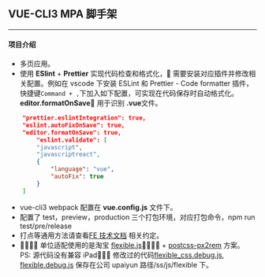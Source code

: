 ## VUE-CLI3 MPA 脚手架

---

#### 项目介绍

- 多页应用。
- 使用 **ESlint** + **Prettier** 实现代码检查和格式化， 需要安装对应插件并修改相关配置。例如在 vscode 下安装 ESLint 和 Prettier - Code formatter 插件，快捷键`Command + ,`下加入如下配置，可实现在代码保存时自动格式化。**editor.formatOnSave** 用于识别 **.vue**文件。

```json
    "prettier.eslintIntegration": true,
    "eslint.autoFixOnSave": true,
    "editor.formatOnSave": true,
        "eslint.validate": [
        "javascript",
        "javascriptreact",
        {
            "language": "vue",
            "autoFix": true
        }
    ]
```

- vue-cli3 webpack 配置在 **vue.config.js** 文件下。
- 配置了 test，preview，production 三个打包环境，对应打包命令，npm run test/pre/release
- 打点等通用方法请查看[FE 技术文档](http://la.knowbox.cn:8090/pages/viewpage.action?pageId=5867607) 相关约定。
-  单位适配使用的是淘宝 [flexible.js](http://www.w3cplus.com/mobile/lib-flexible-for-html5-layout.html) + [postcss-px2rem](https://github.com/songsiqi/px2rem-postcss) 方案。 PS: 源代码没有兼容 iPad， 修改过的代码[flexible_css.debug.js](http://knowapp.b0.upaiyun.com/ss/js/flexible/flexible_css.debug.js), [flexible.debug.js](http://knowapp.b0.upaiyun.com/ss/js/flexible/flexible.debug.js) 保存在公司 upaiyun 路径/ss/js/flexible 下。
